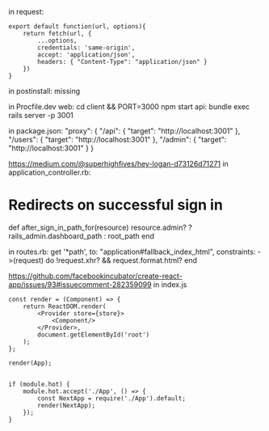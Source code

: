 in request: 
```
export default function(url, options){
    return fetch(url, {
        ...options,
        credentials: 'same-origin', 
        accept: 'application/json', 
        headers: { "Content-Type": "application/json" }
    })
}
```

in postinstall: missing


in Procfile.dev
web: cd client && PORT=3000 npm start
api: bundle exec rails server -p 3001

in package.json:
"proxy": {
    "/api": {
      "target": "http://localhost:3001"
    },
    "/users": {
      "target": "http://localhost:3001"
    },
    "/admin": {
      "target": "http://localhost:3001"
    }
}

https://medium.com/@superhighfives/hey-logan-d73126d71271
in application_controller.rb:
  # Redirects on successful sign in
  def after_sign_in_path_for(resource)
    resource.admin? ? rails_admin.dashboard_path : root_path
  end

in routes.rb:
get '*path', to: "application#fallback_index_html", constraints: ->(request) do
!request.xhr? && request.format.html?
end


https://github.com/facebookincubator/create-react-app/issues/93#issuecomment-282359099
in index.js
```
const render = (Component) => {
    return ReactDOM.render(
        <Provider store={store}>
            <Component/>
        </Provider>,
        document.getElementById('root')
    );
};

render(App);


if (module.hot) {
    module.hot.accept('./App', () => {
        const NextApp = require('./App').default;
        render(NextApp);
    });
}
```